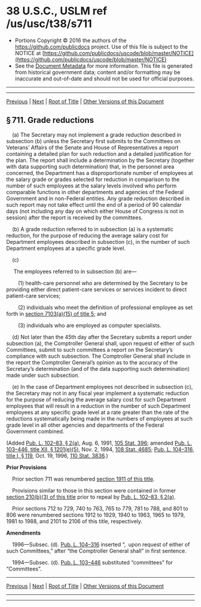 ---
---

# 38 U.S.C., USLM ref /us/usc/t38/s711

* Portions Copyright © 2016 the authors of the https://github.com/publicdocs project.
  Use of this file is subject to the NOTICE at [https://github.com/publicdocs/uscode/blob/master/NOTICE](https://github.com/publicdocs/uscode/blob/master/NOTICE)
* See the [Document Metadata](././../../../../..//README.md) for more information.
  This file is generated from historical government data; content and/or formatting may be inaccurate and out-of-date and should not be used for official purposes.

----------
----------

[Previous](./../../../../..//us/usc/t38/ptI/ch7/m__us_usc_t38_s709.md) | [Next](./../../../../..//us/usc/t38/ptI/ch7/m__us_usc_t38_s712.md) | [Root of Title](./../../../../../) | [Other Versions of this Document](https://publicdocs.github.io/go/links?ns=uslm&ref=%2Fus%2Fusc%2Ft38%2Fs711)

## § 711. Grade reductions

    (a) The Secretary may not implement a grade reduction described in subsection (b) unless the Secretary first submits to the Committees on Veterans’ Affairs of the Senate and House of Representatives a report containing a detailed plan for such reduction and a detailed justification for the plan. The report shall include a determination by the Secretary (together with data supporting such determination) that, in the personnel area concerned, the Department has a disproportionate number of employees at the salary grade or grades selected for reduction in comparison to the number of such employees at the salary levels involved who perform comparable functions in other departments and agencies of the Federal Government and in non-Federal entities. Any grade reduction described in such report may not take effect until the end of a period of 90 calendar days (not including any day on which either House of Congress is not in session) after the report is received by the committees.

    (b) A grade reduction referred to in subsection (a) is a systematic reduction, for the purpose of reducing the average salary cost for Department employees described in subsection (c), in the number of such Department employees at a specific grade level.

    (c)

     The employees referred to in subsection (b) are—

        (1) health-care personnel who are determined by the Secretary to be providing either direct patient-care services or services incident to direct patient-care services;

        (2) individuals who meet the definition of professional employee as set forth in [section 7103(a)(15) of title 5][/us/usc/t5/s7103/a/15]; and

        (3) individuals who are employed as computer specialists.

    (d) Not later than the 45th day after the Secretary submits a report under subsection (a), the Comptroller General shall, upon request of either of such Committees, submit to such committees a report on the Secretary’s compliance with such subsection. The Comptroller General shall include in the report the Comptroller General’s opinion as to the accuracy of the Secretary’s determination (and of the data supporting such determination) made under such subsection.

    (e) In the case of Department employees not described in subsection (c), the Secretary may not in any fiscal year implement a systematic reduction for the purpose of reducing the average salary cost for such Department employees that will result in a reduction in the number of such Department employees at any specific grade level at a rate greater than the rate of the reductions systematically being made in the numbers of employees at such grade level in all other agencies and departments of the Federal Government combined.

(Added [Pub. L. 102–83, § 2(a)][/us/pl/102/83/s2/a], Aug. 6, 1991, [105 Stat. 396][/us/stat/105/396]; amended [Pub. L. 103–446, title XII, § 1201(e)(5)][/us/pl/103/446/s1201/e/5], Nov. 2, 1994, [108 Stat. 4685][/us/stat/108/4685]; [Pub. L. 104–316, title I, § 119][/us/pl/104/316/s119], Oct. 19, 1996, [110 Stat. 3836][/us/stat/110/3836].)

 __Prior Provisions__ 

    Prior section 711 was renumbered [section 1911 of this title][/us/usc/t38/s1911].

    Provisions similar to those in this section were contained in former [section 210(b)(3) of this title][/us/usc/t38/s210/b/3] prior to repeal by [Pub. L. 102–83, § 2(a)][/us/pl/102/83/s2/a].

    Prior sections 712 to 729, 740 to 763, 765 to 779, 781 to 788, and 801 to 806 were renumbered sections 1912 to 1929, 1940 to 1963, 1965 to 1979, 1981 to 1988, and 2101 to 2106 of this title, respectively.

 __Amendments__ 

    1996—Subsec. (d). [Pub. L. 104–316][/us/pl/104/316] inserted “, upon request of either of such Committees,” after “the Comptroller General shall” in first sentence.

    1994—Subsec. (d). [Pub. L. 103–446][/us/pl/103/446] substituted “committees” for “Committees”.

----------

[Previous](./../../../../..//us/usc/t38/ptI/ch7/m__us_usc_t38_s709.md) | [Next](./../../../../..//us/usc/t38/ptI/ch7/m__us_usc_t38_s712.md) | [Root of Title](./../../../../../) | [Other Versions of this Document](https://publicdocs.github.io/go/links?ns=uslm&ref=%2Fus%2Fusc%2Ft38%2Fs711)

----------
----------

[/us/usc/t5/s7103/a/15]: https://publicdocs.github.io/go/links?ns=uslm&ref=%2Fus%2Fusc%2Ft5%2Fs7103%2Fa%2F15
[/us/pl/102/83/s2/a]: https://publicdocs.github.io/go/links?ns=uslm&ref=%2Fus%2Fpl%2F102%2F83%2Fs2%2Fa
[/us/stat/105/396]: https://publicdocs.github.io/go/links?ns=uslm&ref=%2Fus%2Fstat%2F105%2F396
[/us/pl/103/446/s1201/e/5]: https://publicdocs.github.io/go/links?ns=uslm&ref=%2Fus%2Fpl%2F103%2F446%2Fs1201%2Fe%2F5
[/us/stat/108/4685]: https://publicdocs.github.io/go/links?ns=uslm&ref=%2Fus%2Fstat%2F108%2F4685
[/us/pl/104/316/s119]: https://publicdocs.github.io/go/links?ns=uslm&ref=%2Fus%2Fpl%2F104%2F316%2Fs119
[/us/stat/110/3836]: https://publicdocs.github.io/go/links?ns=uslm&ref=%2Fus%2Fstat%2F110%2F3836
[/us/usc/t38/s1911]: https://publicdocs.github.io/go/links?ns=uslm&ref=%2Fus%2Fusc%2Ft38%2Fs1911
[/us/usc/t38/s210/b/3]: https://publicdocs.github.io/go/links?ns=uslm&ref=%2Fus%2Fusc%2Ft38%2Fs210%2Fb%2F3
[/us/pl/102/83/s2/a]: https://publicdocs.github.io/go/links?ns=uslm&ref=%2Fus%2Fpl%2F102%2F83%2Fs2%2Fa
[/us/pl/104/316]: https://publicdocs.github.io/go/links?ns=uslm&ref=%2Fus%2Fpl%2F104%2F316
[/us/pl/103/446]: https://publicdocs.github.io/go/links?ns=uslm&ref=%2Fus%2Fpl%2F103%2F446


